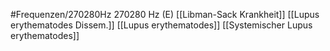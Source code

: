 #Frequenzen/270280Hz
270280 Hz (E)
[[Libman-Sack Krankheit]]
[[Lupus erythematodes Dissem.]]
[[Lupus erythematodes]]
[[Systemischer Lupus erythematodes]]